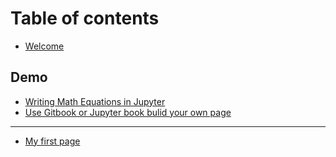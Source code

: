 # Table of contents

* [Welcome](README.md)

## Demo

* [Writing Math Equations in Jupyter](demo/latex.md)
* [Use Gitbook or Jupyter book bulid your own page](demo/using-gitbook-or-jupyter-book-bulid-your-own-page.md)

---

* [My first page](my-first-page.md)

